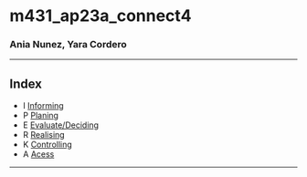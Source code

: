 # m431_ap23a_connect4

### Ania Nunez, Yara Cordero 

<hr>

## Index
* I [Informing]((I)PERKA.md)
* P [Planing](I(P)ERKA.md)
* E [Evaluate/Deciding](IP(E)RKA.md)
* R [Realising](IPE(R)KA.md)
* K [Controlling](IPER(K)A.md)
* A [Acess](IPERK(A).md)

<hr>
